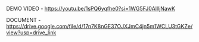 DEMO VIDEO - https://youtu.be/1sPQ6yqfhe0?si=1WG5FJ0AllljNawK

DOCUMENT - https://drive.google.com/file/d/17n7K8nGE37OJXJmC4jn5m1WCLU3tGKZe/view?usp=drive_link

